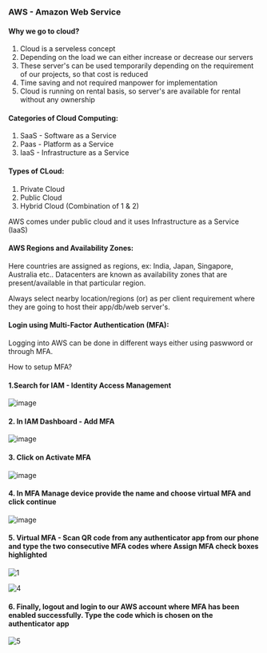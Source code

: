 
### AWS - Amazon Web Service

#### Why we go to cloud?

  1. Cloud is a serveless concept
  2. Depending on the load we can either increase or decrease our servers
  3. These server's can be used temporarily depending on the requirement of our projects, so that cost is reduced
  4. Time saving and not required manpower for implementation
  5. Cloud is running on rental basis, so server's are available for rental without any ownership


#### Categories of Cloud Computing:

  1. SaaS - Software as a Service
  2. Paas - Platform as a Service
  3. IaaS - Infrastructure as a Service

#### Types of CLoud:

  1. Private Cloud
  2. Public Cloud
  3. Hybrid Cloud (Combination of 1 & 2)

AWS comes under public cloud and it uses Infrastructure as a Service (IaaS)

#### AWS Regions and Availability Zones:

  Here countries are assigned as regions, ex: India, Japan, Singapore, Australia etc..
  Datacenters are known as availability zones that are present/available in that particular region.
  
Always select nearby location/regions (or) as per client requirement where they are going to host their app/db/web server's.

#### Login using Multi-Factor Authentication (MFA):

Logging into AWS can be done in different ways either using paswword or through MFA.

  How to setup MFA?
  
  #### 1.Search for IAM - Identity Access Management
  
  ![image](https://user-images.githubusercontent.com/119385929/205498999-21a6eac4-cd44-4f07-9572-34a68ee8eab9.png)

  
  #### 2. In IAM Dashboard - Add MFA
  
  ![image](https://user-images.githubusercontent.com/119385929/205499342-2fdbd92e-fe43-41af-b074-b479f88135a5.png)

  
  #### 3. Click on Activate MFA
    
  ![image](https://user-images.githubusercontent.com/119385929/205499412-8a07177b-542b-4af7-ba91-d25658054294.png)


  #### 4. In MFA Manage device provide the name and choose virtual MFA and click continue
  

  ![image](https://user-images.githubusercontent.com/119385929/205499446-aaba08dc-243c-4f32-b74e-706ff1266a94.png)

  #### 5. Virtual MFA - Scan QR code from any authenticator app from our phone and type the two consecutive MFA codes where Assign MFA check boxes highlighted

  ![1](https://user-images.githubusercontent.com/119385929/205499702-b2b9e2bd-7500-4603-8775-606dda441d17.png)
 
  ![4](https://user-images.githubusercontent.com/119385929/205499723-2747c568-5cb2-4f68-8ea3-016c2e4306b0.png)
  
   #### 6. Finally, logout and login to our AWS account where MFA has been enabled successfully. Type the code which is chosen on the authenticator app
  
  ![5](https://user-images.githubusercontent.com/119385929/205499724-5de38456-cec5-4525-8070-921898230dfe.png)
